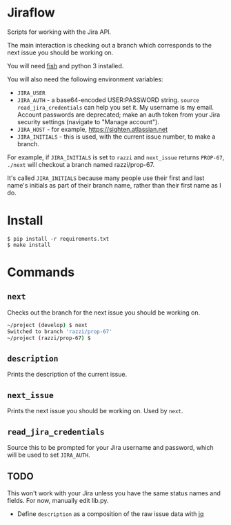 # Jiraflow

Scripts for working with the Jira API.

The main interaction is checking out a branch which corresponds to the next issue you should be working on.

You will need [fish](https://fishshell.com/) and python 3 installed.

You will also need the following environment variables:

- `JIRA_USER`
- `JIRA_AUTH` - a base64-encoded USER:PASSWORD string. `source read_jira_credentials` can help you set it. My username is my email. Account passwords are deprecated; make an auth token from your Jira security settings (navigate to "Manage account").
- `JIRA_HOST` - for example, https://sighten.atlassian.net
- `JIRA_INITIALS` - this is used, with the current issue number, to make a branch.

For example, if `JIRA_INITIALS` is set to `razzi` and `next_issue` returns `PROP-67`, `./next` will checkout a branch named razzi/prop-67.

It's called `JIRA_INITIALS` because many people use their first and last name's initials as part of their branch name, rather than their first name as I do.

# Install

```
$ pip install -r requirements.txt
$ make install
```

# Commands

## `next`

Checks out the branch for the next issue you should be working on.

```sh
~/project (develop) $ next
Switched to branch 'razzi/prop-67'
~/project (razzi/prop-67) $
```

## `description`

Prints the description of the current issue.

## `next_issue`

Prints the next issue you should be working on. Used by `next`.

## `read_jira_credentials`

Source this to be prompted for your Jira username and password, which will be used to set `JIRA_AUTH`.

## TODO

This won't work with your Jira unless you have the same status names and fields. For now, manually edit lib.py.

- Define `description` as a composition of the raw issue data with [jq](https://github.com/stedolan/jq)
